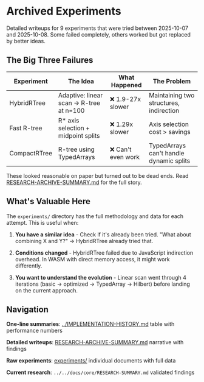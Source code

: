 # Archived Experiments

Detailed writeups for 9 experiments that were tried between 2025-10-07 and 2025-10-08. Some failed completely, others worked but got replaced by better ideas.

## The Big Three Failures

| Experiment   | The Idea                                | What Happened      | The Problem                             |
| ------------ | --------------------------------------- | ------------------ | --------------------------------------- |
| HybridRTree  | Adaptive: linear scan → R-tree at n=100 | ❌ 1.9-27x slower  | Maintaining two structures, indirection |
| Fast R-tree  | R* axis selection + midpoint splits     | ❌ 1.29x slower    | Axis selection cost > savings           |
| CompactRTree | R-tree using TypedArrays                | ❌ Can't even work | TypedArrays can't handle dynamic splits |

These looked reasonable on paper but turned out to be dead ends. Read [RESEARCH-ARCHIVE-SUMMARY.md](./RESEARCH-ARCHIVE-SUMMARY.md) for the full story.

## What's Valuable Here

The `experiments/` directory has the full methodology and data for each attempt. This is useful when:

1. **You have a similar idea** - Check if it's already been tried. "What about combining X and Y?" → HybridRTree already tried that.

2. **Conditions changed** - HybridRTree failed due to JavaScript indirection overhead. In WASM with direct memory access, it might work differently.

3. **You want to understand the evolution** - Linear scan went through 4 iterations (basic → optimized → TypedArray → Hilbert) before landing on the current approach.

## Navigation

**One-line summaries**: [../IMPLEMENTATION-HISTORY.md](../IMPLEMENTATION-HISTORY.md) table with performance numbers

**Detailed writeups**: [RESEARCH-ARCHIVE-SUMMARY.md](./RESEARCH-ARCHIVE-SUMMARY.md) narrative with findings

**Raw experiments**: [experiments/](./experiments/) individual documents with full data

**Current research**: `../../docs/core/RESEARCH-SUMMARY.md` validated findings
